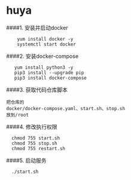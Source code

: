 # huya

####1. 安装并启动docker
```shell script
    yum install docker -y
    systemctl start docker
```
####2. 安装docker-compose
```shell script
   yum install python3 -y
   pip3 install --upgrade pip
   pip3 install docker-compose
```

####3. 获取代码仓库脚本
```
把仓库的
docker/docker-compose.yaml、start.sh、stop.sh 
放到/root
```

####4. 修改执行权限 
```shell script
  chmod 755 start.sh
  chmod 755 stop.sh
  chmod 755 restart.sh
```
 
####5. 启动服务
```shell script
  ./start.sh
```
  
